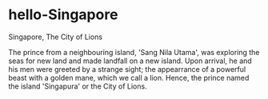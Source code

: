 # hello-Singapore
Singapore, The City of Lions

The prince from a neighbouring island, 'Sang Nila Utama', was exploring the seas for new land and made landfall on a new island. Upon arrival, he and his men were greeted by a strange sight; the appearrance of a powerful beast with a golden mane, which we call a lion. Hence, the prince named the island 'Singapura' or the City of Lions. 

